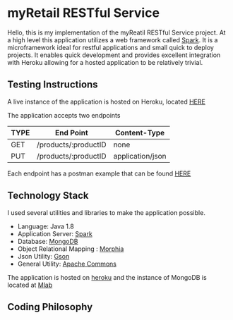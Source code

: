# myRetail RESTful Service

Hello, this is my implementation of the myReatil RESTful Service project. At a high level
this application utilizes a web framework called [Spark](http://sparkjava.com/). It is a microframework
ideal for restful applications and small quick to deploy projects. It enables quick development and
provides excellent integration with Heroku allowing for a hosted application to be relatively trivial.

## Testing Instructions
A live instance of the application is hosted on Heroku, located [HERE](https://a-zalewski-tget-app.herokuapp.com)

The application accepts two endpoints

| TYPE     | End Point            | Content-Type |
| -------- | :----------:         | ------------     |
| GET      | /products/:productID | none             |
| PUT      | /products/:productID | application/json |


Each endpoint has a postman example that can be found [HERE](https://app.getpostman.com/run-collection/99ecdab871a606d074fb)


## Technology Stack
  I used several utilities and libraries to make the application possible.
* Language: Java 1.8
* Application Server: [Spark](http://sparkjava.com/)
* Database: [MongoDB](https://www.mongodb.com/)
* Object Relational Mapping : [Morphia](http://morphiaorg.github.io/morphia/1.4/)
* Json Utility: [Gson](https://github.com/google/gson)
* General Utility: [Apache Commons](https://commons.apache.org/)

The application is hosted on [heroku](http://heroku.com) and the instance of MongoDB is located
at [Mlab](https://mlab.com)

## Coding Philosophy
